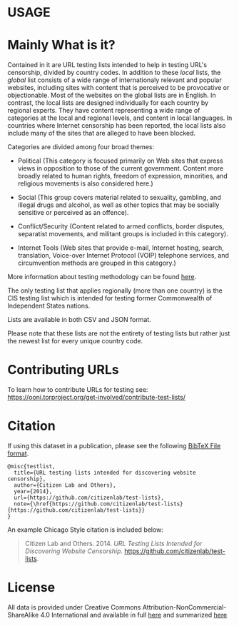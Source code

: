 USAGE
=====

Mainly What is it?
===========

Contained in it  are URL testing lists intended to help in testing URL's  censorship,
divided by country codes.  In addition to these *local* lists, the *global*
list consists of a wide range of internationaly relevant and popular websites,
including sites with content that is perceived to be provocative or
objectionable.  Most of the websites on the global lists are in English.  In
contrast, the local lists are designed individually for each country by regional
experts.  They have content representing a wide range of categories at the local
and regional levels, and content in local languages.  In countries where
Internet censorship has been reported, the local lists also include many of the
sites that are alleged to have been blocked.

Categories are divided among four broad themes:

* Political 
(This category is focused primarily on Web sites that express views
in opposition to those of the current government. Content more broadly related
to human rights, freedom of expression, minorities, and religious
movements is also considered here.)

* Social 
(This group covers material related to sexuality, gambling, and illegal drugs and alcohol, as well as other topics
that may be socially sensitive or perceived as an offence).

* Conflict/Security
(Content related to armed conflicts, border disputes, separatist movements, and
militant groups is included in this category).

* Internet Tools 
(Web sites that provide e-mail, Internet hosting, search, translation, Voice-over Internet
Protocol (VOIP) telephone services, and circumvention methods are grouped in
this category.)

More information about testing methodology can be found
[here](https://opennet.net/oni-faq).

The only testing list that applies regionally (more than one country) is the
CIS testing list which is intended for testing former Commonwealth of
Independent States nations.

Lists are available in both CSV and JSON format.

Please note that these lists are not the entirety of testing lists but rather just
the newest list for every unique country code.

Contributing URLs
=================

To learn how to contribute URLs for testing see: https://ooni.torproject.org/get-involved/contribute-test-lists/

Citation
========


If using this dataset in a publication, please see the following [BibTeX File format](http://www.bibtex.org/).

```
@misc{testlist,
  title={URL testing lists intended for discovering website censorship},
  author={Citizen Lab and Others},
  year={2014},
  url={https://github.com/citizenlab/test-lists},
  note={\href{https://github.com/citizenlab/test-lists}{https://github.com/citizenlab/test-lists}}
}
```

An example Chicago Style citation is included below:

> Citizen Lab and Others. 2014. _URL Testing Lists Intended for Discovering Website Censorship_. https://github.com/citizenlab/test-lists.

License
========


All data is provided under Creative Commons
Attribution-NonCommercial-ShareAlike 4.0 International and available in full
[here](https://creativecommons.org/licenses/by-nc-sa/4.0/legalcode) and summarized
[here](https://creativecommons.org/licenses/by-nc-sa/4.0/)
